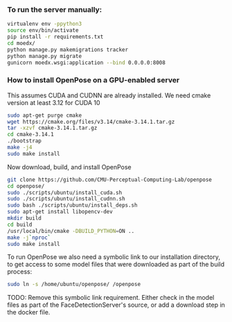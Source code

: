 ### To run the server manually:
```bash
virtualenv env -ppython3
source env/bin/activate
pip install -r requirements.txt
cd moedx/
python manage.py makemigrations tracker
python manage.py migrate
gunicorn moedx.wsgi:application --bind 0.0.0.0:8008
```
### How to install OpenPose on a GPU-enabled server
This assumes CUDA and CUDNN are already installed.
We need cmake version at least 3.12 for CUDA 10

```bash
sudo apt-get purge cmake
wget https://cmake.org/files/v3.14/cmake-3.14.1.tar.gz
tar -xzvf cmake-3.14.1.tar.gz
cd cmake-3.14.1
./bootstrap
make -j4
sudo make install
```
Now download, build, and install OpenPose
```bash
git clone https://github.com/CMU-Perceptual-Computing-Lab/openpose
cd openpose/
sudo ./scripts/ubuntu/install_cuda.sh
sudo ./scripts/ubuntu/install_cudnn.sh
sudo bash ./scripts/ubuntu/install_deps.sh
sudo apt-get install libopencv-dev
mkdir build
cd build
/usr/local/bin/cmake -DBUILD_PYTHON=ON ..
make -j`nproc`
sudo make install
```
To run OpenPose we also need a symbolic link to our installation directory, 
to get access to some model files that were downloaded as part of the build process:
```bash
sudo ln -s /home/ubuntu/openpose/ /openpose
```

TODO: Remove this symbolic link requirement. Either check in the model files as part 
of the FaceDetectionServer's source, or add a download step in the docker file.
